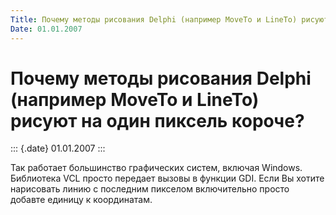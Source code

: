 ```yaml
---
Title: Почему методы рисования Delphi (например MoveTo и LineTo) рисуют на один пиксель короче?
Date: 01.01.2007
---
```



Почему методы рисования Delphi (например MoveTo и LineTo) рисуют на один пиксель короче?
========================================================================================

::: {.date}
01.01.2007
:::

Так работает большинство графических систем, включая Windows. Библиотека
VCL просто передает вызовы в функции GDI. Если Вы хотите нарисовать
линию с последним пикселом включительно просто добавте единицу к
координатам.
